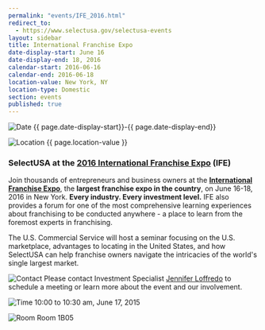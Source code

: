 ```yaml
---
permalink: "events/IFE_2016.html"
redirect_to:
  - https://www.selectusa.gov/selectusa-events
layout: sidebar
title: International Franchise Expo
date-display-start: June 16
date-display-end: 18, 2016
calendar-start: 2016-06-16
calendar-end: 2016-06-18
location-value: New York, NY
location-type: Domestic
section: events
published: true
---
```


![Date](https://google.github.io/material-design-icons/action/svg/design/ic_event_24px.svg "Date") {{ page.date-display-start}}-{{ page.date-display-end}}

![Location](http://google.github.io/material-design-icons/social/svg/design/ic_location_city_24px.svg "Location") {{ page.location-value }}

### SelectUSA at the **[2016 International Franchise Expo](http://www.ifeinfo.com/)** (IFE) 

Join thousands of entrepreneurs and business owners at the **[International Franchise Expo](http://www.ifeinfo.com/)**, the **largest franchise expo in the country**, on June 16-18, 2016 in New York. **Every industry. Every investment level.** IFE also provides a forum for one of the most comprehensive learning experiences about franchising to be conducted anywhere - a place to learn from the foremost experts in franchising.

The U.S. Commercial Service will host a seminar focusing on the U.S. marketplace, advantages to locating in the United States, and how SelectUSA can help franchise owners navigate the intricacies of the world's single largest market.

![Contact](https://google.github.io/material-design-icons/action/svg/design/ic_question_answer_24px.svg "Contact") Please contact Investment Specialist [Jennifer Loffredo](mailto:jennifer.loffredo@trade.gov) to schedule a meeting or learn more about the event and our involvement.

![Time](http://google.github.io/material-design-icons/action/svg/design/ic_schedule_24px.svg "Time") 10:00 to 10:30 am, June 17, 2015

![Room](http://google.github.io/material-design-icons/action/svg/design/ic_room_24px.svg "Room") Room 1B05
